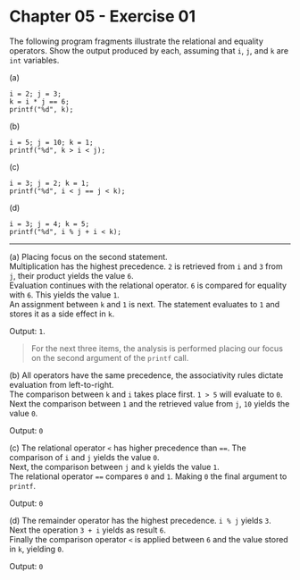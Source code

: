 # Chapter 05 - Exercise 01

The following program fragments illustrate the relational and equality operators. Show the output produced by each, assuming that `i`, `j`, and `k` are `int` variables.  

(a)
```
i = 2; j = 3;
k = i * j == 6;
printf("%d", k);
```
(b)
```
i = 5; j = 10; k = 1;
printf("%d", k > i < j);
```
(c)
```
i = 3; j = 2; k = 1;
printf("%d", i < j == j < k);
```
(d)
```
i = 3; j = 4; k = 5;
printf("%d", i % j + i < k);
```

---

(a)
Placing focus on the second statement.  
Multiplication has the highest precedence. `2` is retrieved from `i` and `3` from `j`, their product yields the value `6`.  
Evaluation continues with the relational operator. `6` is compared for equality with `6`. This yields the value `1`.  
An assignment between `k` and `1` is next. The statement evaluates to `1` and stores it as a side effect in `k`.  

Output: `1`.  

> For the next three items, the analysis is performed placing our focus on the second argument of the `printf` call.   

(b)
All operators have the same precedence, the associativity rules dictate evaluation from left-to-right.  
The comparison between `k` and `i` takes place first. `1 > 5`  will evaluate to `0`.  
Next the comparison between `1` and the retrieved value from `j`, `10` yields the value `0`.  

Output: `0`  

(c)
The relational operator `<` has higher precedence than `==`. The comparison of `i` and `j` yields the value `0`.  
Next, the comparison between `j` and `k` yields the value `1`.  
The relational operator `==` compares `0` and `1`. Making `0` the final argument to `printf`.  

Output: `0`  

(d)
The remainder operator has the highest precedence. `i % j` yields `3`.  
Next the operation `3 + i` yields as result `6`.  
Finally the comparison operator `<` is applied between `6` and the value stored in `k`, yielding `0`.  

Output: `0`
